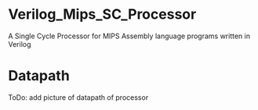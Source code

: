 # Verilog_Mips_SC_Processor
A Single Cycle Processor for MIPS Assembly language programs written in Verilog

# Datapath
ToDo: add picture of datapath of processor
